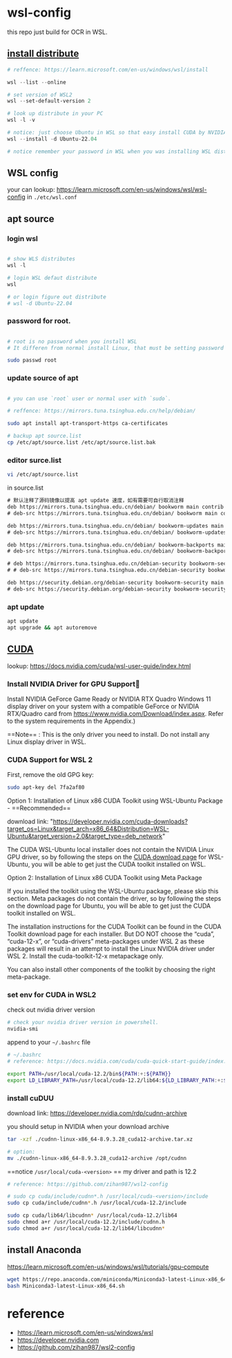 # wsl-config

this repo just build for OCR in WSL.

## [install distribute](https://learn.microsoft.com/en-us/windows/wsl/install)

```powershell
# reffence: https://learn.microsoft.com/en-us/windows/wsl/install

wsl --list --online

# set version of WSL2
wsl --set-default-version 2

# look up distribute in your PC
wsl -l -v

# notice: just choose Ubuntu in WSL so that easy install CUDA by NVIDIA Office website.
wsl --install -d Ubuntu-22.04

# notice remember your password in WSL when you was installing WSL distribute

```

## WSL config

your can lookup: https://learn.microsoft.com/en-us/windows/wsl/wsl-config
in `./etc/wsl.conf`

## apt source

### login wsl

```powershell

# show WLS distributes
wsl -l

# login WSL defaut distribute
wsl 

# or login figure out distribute
# wsl -d Ubuntu-22.04

```

### password for root.

```bash

# root is no password when you install WSL
# It differen from normal install Linux, that must be setting password for root when you was installing Linux.

sudo passwd root

```

### update source of apt

```bash

# you can use `root` user or normal user with `sudo`.

# reffence: https://mirrors.tuna.tsinghua.edu.cn/help/debian/

sudo apt install apt-transport-https ca-certificates

# backup apt source.list
cp /etc/apt/source.list /etc/apt/source.list.bak

```

### editor surce.list

```bash
vi /etc/apt/source.list
```

in source.list

```txt
# 默认注释了源码镜像以提高 apt update 速度，如有需要可自行取消注释
deb https://mirrors.tuna.tsinghua.edu.cn/debian/ bookworm main contrib non-free non-free-firmware
# deb-src https://mirrors.tuna.tsinghua.edu.cn/debian/ bookworm main contrib non-free non-free-firmware

deb https://mirrors.tuna.tsinghua.edu.cn/debian/ bookworm-updates main contrib non-free non-free-firmware
# deb-src https://mirrors.tuna.tsinghua.edu.cn/debian/ bookworm-updates main contrib non-free non-free-firmware

deb https://mirrors.tuna.tsinghua.edu.cn/debian/ bookworm-backports main contrib non-free non-free-firmware
# deb-src https://mirrors.tuna.tsinghua.edu.cn/debian/ bookworm-backports main contrib non-free non-free-firmware

# deb https://mirrors.tuna.tsinghua.edu.cn/debian-security bookworm-security main contrib non-free non-free-firmware
# # deb-src https://mirrors.tuna.tsinghua.edu.cn/debian-security bookworm-security main contrib non-free non-free-firmware

deb https://security.debian.org/debian-security bookworm-security main contrib non-free non-free-firmware
# deb-src https://security.debian.org/debian-security bookworm-security main contrib non-free non-free-firmware
```

### apt update

```bash
apt update
apt upgrade && apt autoremove
```
## [CUDA](https://docs.nvidia.com/cuda/wsl-user-guide/index.html)

lookup: https://docs.nvidia.com/cuda/wsl-user-guide/index.html

### Install NVIDIA Driver for GPU Support

Install NVIDIA GeForce Game Ready or NVIDIA RTX Quadro Windows 11 display driver on your system with a compatible GeForce or NVIDIA RTX/Quadro card from https://www.nvidia.com/Download/index.aspx. Refer to the system requirements in the Appendix.)

==Note== : This is the only driver you need to install. Do not install any Linux display driver in WSL.


### CUDA Support for WSL 2

First, remove the old GPG key:

```bash
sudo apt-key del 7fa2af80
```

Option 1: Installation of Linux x86 CUDA Toolkit using WSL-Ubuntu Package - ==Recommended==

download link: "https://developer.nvidia.com/cuda-downloads?target_os=Linux&target_arch=x86_64&Distribution=WSL-Ubuntu&target_version=2.0&target_type=deb_network"

The CUDA WSL-Ubuntu local installer does not contain the NVIDIA Linux GPU driver, so by following the steps on the [CUDA download page](https://developer.nvidia.com/cuda-downloads?target_os=Linux&target_arch=x86_64&Distribution=WSL-Ubuntu&target_version=2.0&target_type=deb_network) for WSL-Ubuntu, you will be able to get just the CUDA toolkit installed on WSL.

Option 2: Installation of Linux x86 CUDA Toolkit using Meta Package

If you installed the toolkit using the WSL-Ubuntu package, please skip this section. Meta packages do not contain the driver, so by following the steps on the download page for Ubuntu, you will be able to get just the CUDA toolkit installed on WSL.

The installation instructions for the CUDA Toolkit can be found in the CUDA Toolkit download page for each installer. But DO NOT choose the “cuda”, “cuda-12-x”, or “cuda-drivers” meta-packages under WSL 2 as these packages will result in an attempt to install the Linux NVIDIA driver under WSL 2. Install the cuda-toolkit-12-x metapackage only.

You can also install other components of the toolkit by choosing the right meta-package.

### set env for CUDA in WSL2

check out nvidia driver version

```powershell
# check your nvidia driver version in powershell.
nvidia-smi

```

append to your `~/.bashrc` file

```bash
# ~/.bashrc
# reference: https://docs.nvidia.com/cuda/cuda-quick-start-guide/index.html

export PATH=/usr/local/cuda-12.2/bin${PATH:+:${PATH}}
export LD_LIBRARY_PATH=/usr/local/cuda-12.2/lib64:${LD_LIBRARY_PATH:+:${LD_LIBRARY_PATH}}

```

### install cuDUU

download link: https://developer.nvidia.com/rdp/cudnn-archive

you should setup in NVIDIA when your download archive


```bash
tar -xzf ./cudnn-linux-x86_64-8.9.3.28_cuda12-archive.tar.xz

# option:
mv ./cudnn-linux-x86_64-8.9.3.28_cuda12-archive /opt/cudnn

```

==notice `/usr/local/cuda-<version>` ==
my driver and path is 12.2

```bash
# reference: https://github.com/zihan987/wsl2-config

# sudo cp cuda/include/cudnn*.h /usr/local/cuda-<version>/include
sudo cp cuda/include/cudnn*.h /usr/local/cuda-12.2/include

sudo cp cuda/lib64/libcudnn* /usr/local/cuda-12.2/lib64
sudo chmod a+r /usr/local/cuda-12.2/include/cudnn.h 
sudo chmod a+r /usr/local/cuda-12.2/lib64/libcudnn*
```

## install Anaconda

https://learn.microsoft.com/en-us/windows/wsl/tutorials/gpu-compute

```bash
wget https://repo.anaconda.com/miniconda/Miniconda3-latest-Linux-x86_64.sh
bash Miniconda3-latest-Linux-x86_64.sh
```

# reference

* https://learn.microsoft.com/en-us/windows/wsl
* https://developer.nvidia.com
* https://github.com/zihan987/wsl2-config
